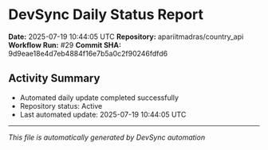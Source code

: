 # DevSync Daily Status Report

**Date:** 2025-07-19 10:44:05 UTC
**Repository:** apariitmadras/country_api
**Workflow Run:** #29
**Commit SHA:** 9d9eae18e4d7eb4884f16e7b5a0c2f90246fdfd6

## Activity Summary
- Automated daily update completed successfully
- Repository status: Active
- Last automated update: 2025-07-19 10:44:05 UTC

---
*This file is automatically generated by DevSync automation*

